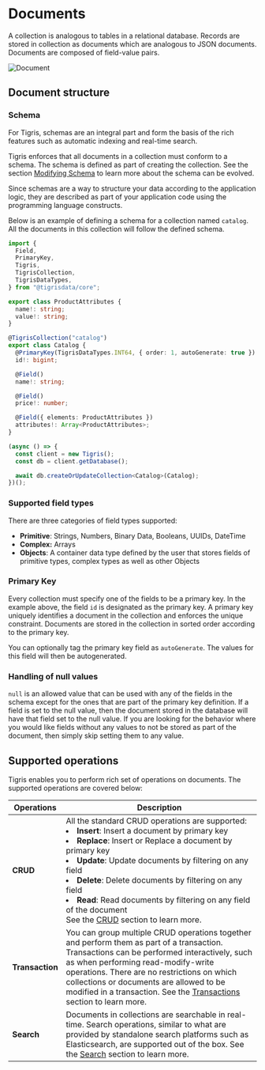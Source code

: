 # Documents

A collection is analogous to tables in a relational database.
Records are stored in collection as documents which are analogous to JSON documents.
Documents are composed of field-value pairs.

![Document](/img/jsondoc.jpg)

## Document structure

### Schema

For Tigris, schemas are an integral part and form the basis of the rich
features such as automatic indexing and real-time search.

Tigris enforces that all documents in a collection must conform to a schema.
The schema is defined as part of creating the collection. See the
section [Modifying Schema](schema-modification.mdx) to learn more about the
schema can be evolved.

Since schemas are a way to structure your data according to the application
logic, they are described as part of your application code using the
programming language constructs.

Below is an example of defining a schema for a collection named `catalog`.
All the documents in this collection will follow the defined schema.

```ts
import {
  Field,
  PrimaryKey,
  Tigris,
  TigrisCollection,
  TigrisDataTypes,
} from "@tigrisdata/core";

export class ProductAttributes {
  name!: string;
  value!: string;
}

@TigrisCollection("catalog")
export class Catalog {
  @PrimaryKey(TigrisDataTypes.INT64, { order: 1, autoGenerate: true })
  id!: bigint;

  @Field()
  name!: string;

  @Field()
  price!: number;

  @Field({ elements: ProductAttributes })
  attributes!: Array<ProductAttributes>;
}

(async () => {
  const client = new Tigris();
  const db = client.getDatabase();

  await db.createOrUpdateCollection<Catalog>(Catalog);
})();
```

### Supported field types

There are three categories of field types supported:

- **Primitive**: Strings, Numbers, Binary Data, Booleans, UUIDs, DateTime
- **Complex:** Arrays
- **Objects**: A container data type defined by the user that stores fields
  of primitive types, complex types as well as other Objects

### Primary Key

Every collection must specify one of the fields to be a primary key. In the
example above, the field `id` is designated as the primary key. A primary
key uniquely identifies a document in the collection and enforces the unique
constraint. Documents are stored in the collection in sorted order according to
the primary key.

You can optionally tag the primary key field as `autoGenerate`. The values
for this field will then be autogenerated.

### Handling of null values

`null` is an allowed value that can be used with any of the fields in the
schema except for the ones that are part of the primary key definition. If a
field is set to the null value, then the document stored in the database
will have that field set to the null value. If you are looking for the
behavior where you would like fields without any values to not be stored as
part of the document, then simply skip setting them to any value.

## Supported operations

Tigris enables you to perform rich set of operations on documents. The
supported operations are covered below:

| Operations      | Description                                                                                                                                                                                                                                                                                                                                                                                                                                       |
| --------------- | ------------------------------------------------------------------------------------------------------------------------------------------------------------------------------------------------------------------------------------------------------------------------------------------------------------------------------------------------------------------------------------------------------------------------------------------------- |
| **CRUD**        | All the standard CRUD operations are supported: <li><b>Insert</b>: Insert a document by primary key</li> <li><b>Replace</b>: Insert or Replace a document by primary key</li> <li><b>Update</b>: Update documents by filtering on any field</li> <li><b>Delete</b>: Delete documents by filtering on any field</li> <li><b>Read</b>: Read documents by filtering on any field of the document</li> See the [CRUD](crud.md) section to learn more. |
| **Transaction** | You can group multiple CRUD operations together and perform them as part of a transaction. Transactions can be performed interactively, such as when performing read-modify-write operations. There are no restrictions on which collections or documents are allowed to be modified in a transaction. See the [Transactions](transaction.md) section to learn more.                                                                              |
| **Search**      | Documents in collections are searchable in real-time. Search operations, similar to what are provided by standalone search platforms such as Elasticsearch, are supported out of the box. See the [Search](../searching/search.md) section to learn more.                                                                                                                                                                                         |
